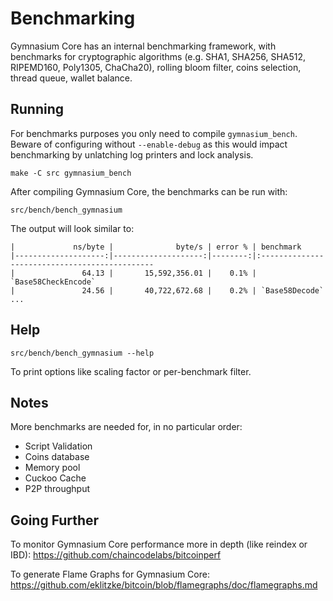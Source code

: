 Benchmarking
============

Gymnasium Core has an internal benchmarking framework, with benchmarks
for cryptographic algorithms (e.g. SHA1, SHA256, SHA512, RIPEMD160, Poly1305, ChaCha20), rolling bloom filter, coins selection,
thread queue, wallet balance.

Running
---------------------

For benchmarks purposes you only need to compile `gymnasium_bench`. Beware of configuring without `--enable-debug` as this would impact
benchmarking by unlatching log printers and lock analysis.

    make -C src gymnasium_bench

After compiling Gymnasium Core, the benchmarks can be run with:

    src/bench/bench_gymnasium

The output will look similar to:
```
|             ns/byte |              byte/s | error % | benchmark
|--------------------:|--------------------:|--------:|:----------------------------------------------
|               64.13 |       15,592,356.01 |    0.1% | `Base58CheckEncode`
|               24.56 |       40,722,672.68 |    0.2% | `Base58Decode`
...
```

Help
---------------------

    src/bench/bench_gymnasium --help

To print options like scaling factor or per-benchmark filter.

Notes
---------------------
More benchmarks are needed for, in no particular order:
- Script Validation
- Coins database
- Memory pool
- Cuckoo Cache
- P2P throughput

Going Further
--------------------

To monitor Gymnasium Core performance more in depth (like reindex or IBD): https://github.com/chaincodelabs/bitcoinperf

To generate Flame Graphs for Gymnasium Core: https://github.com/eklitzke/bitcoin/blob/flamegraphs/doc/flamegraphs.md
